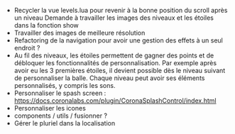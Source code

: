 * Recycler la vue levels.lua pour revenir à la bonne position du scroll après un niveau
  Demande à travailler les images des niveaux et les étoiles dans la fonction show
* Travailler des images de meilleure résolution
* Refactoring de la navigation pour avoir une gestion des effets à un seul endroit ?
* Au fil des niveaux, les étoiles permettent de gagner des points et de débloquer les fonctionnalités de
  personnalisation. Par exemple après avoir eu les 3 premières étoiles, il devient possible dès le niveau
  suivant de personnaliser la balle. Chaque niveau peut avoir ses éléments personnalisés, y compris les
  sons.
* Personnaliser le spash screen : https://docs.coronalabs.com/plugin/CoronaSplashControl/index.html
* Personnaliser les icones
* components / utils / fusionner ?
* Gérer le pluriel dans la localisation
